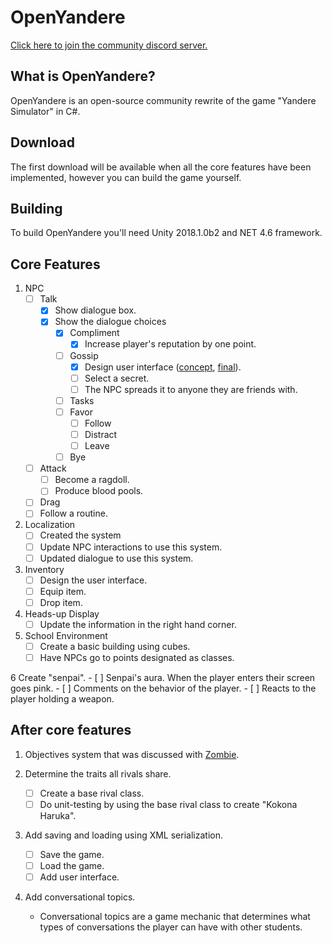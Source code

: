 # OpenYandere

[Click here to join the community discord server.](https://discord.gg/yznXxXw)

## What is OpenYandere?

OpenYandere is an open-source community rewrite of the game "Yandere Simulator" in C#.

## Download

The first download will be available when all the core features have been implemented, however you can build the game yourself.

## Building

To build OpenYandere you'll need Unity 2018.1.0b2 and NET 4.6 framework.

## Core Features

1. NPC
	- [ ] Talk
		- [x] Show dialogue box.
		- [x] Show the dialogue choices
			- [x] Compliment
				- [x] Increase player's reputation by one point.
			- [ ] Gossip
				- [x] Design user interface ([concept](https://i.imgur.com/4dVf6Md.png), [final]()).
				- [ ] Select a secret.
				- [ ] The NPC spreads it to anyone they are friends with.
			- [ ] Tasks
			- [ ] Favor
				- [ ] Follow
				- [ ] Distract
				- [ ] Leave
			- [ ] Bye
		
	- [ ] Attack
		- [ ] Become a ragdoll.
		- [ ] Produce blood pools.
	- [ ] Drag
	- [ ] Follow a routine.
	
2. Localization
	- [ ] Created the system
	- [ ] Update NPC interactions to use this system.
	- [ ] Updated dialogue to use this system.

3. Inventory
	- [ ] Design the user interface.
	- [ ] Equip item.
	- [ ] Drop item.
	
4. Heads-up Display
	- [ ] Update the information in the right hand corner.
	
5. School Environment
	- [ ] Create a basic building using cubes.
	- [ ] Have NPCs go to points designated as classes.
	
6 Create "senpai".
	- [ ] Senpai's aura. When the player enters their screen goes pink.
	- [ ] Comments on the behavior of the player.
		- [ ] Reacts to the player holding a weapon.

## After core features

1. Objectives system that was discussed with [Zombie](https://github.com/DaZombieKiller).

2. Determine the traits all rivals share.
	- [ ] Create a base rival class.
	- [ ] Do unit-testing by using the base rival class to create "Kokona Haruka".
	
3. Add saving and loading using XML serialization.
	- [ ] Save the game.
	- [ ] Load the game.
	- [ ] Add user interface.
	
4. Add conversational topics.
	- Conversational topics are a game mechanic that determines what types of conversations the player can have with other students. 